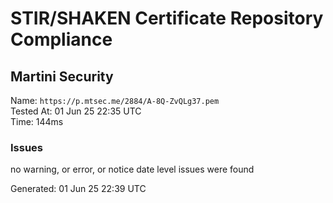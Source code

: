 # STIR/SHAKEN Certificate Repository Compliance

## Martini Security

Name: `https://p.mtsec.me/2884/A-8Q-ZvQLg37.pem`\
Tested At: 01 Jun 25 22:35 UTC\
Time: 144ms

### Issues

no warning, or error, or notice date level issues were found

Generated: 01 Jun 25 22:39 UTC